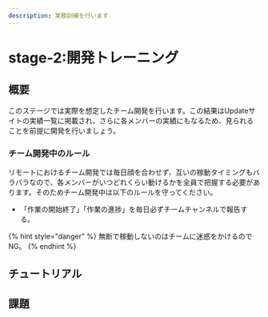 ```yaml
---
description: 実務訓練を行います
---
```


# stage-2:開発トレーニング

##  概要

このステージでは実際を想定したチーム開発を行います。この結果はUpdateサイトの実績一覧に掲載され、さらに各メンバーの実績にもなるため、見られることを前提に開発を行いましょう。

### チーム開発中のルール

リモートにおけるチーム開発では毎日顔を合わせず、互いの稼動タイミングもバラバラなので、各メンバーがいつどれくらい動けるかを全員で把握する必要があります。そのためチーム開発中は以下のルールを守ってください。

* 「作業の開始終了」「作業の進捗」を毎日必ずチームチャンネルで報告する。

{% hint style="danger" %}
無断で稼動しないのはチームに迷惑をかけるのでNG。
{% endhint %}

## チュートリアル



## 課題

